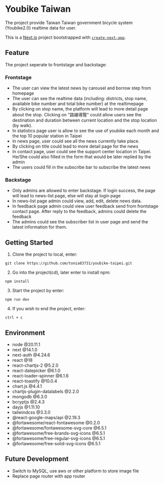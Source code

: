 # Youbike Taiwan

The project provide Taiwan Taiwan government bicycle system (Youbike2.0) realtime data for user.

This is a [Next.js](https://nextjs.org/) project bootstrapped with [`create-next-app`](https://github.com/vercel/next.js/tree/canary/packages/create-next-app).

## Feature

The project seperate to frontstage and backstage:

### Frontstage

- The user can view the latest news by carousel and borrow step from homepage
- The user can see the realtime data (including: districts, stop name, available bike number and total bike number) at the realtimepage
- By clicking on stop name, the platform will lead to more detail page about the stop. Clicking on "路線導覽" could allow users see the destination and duration between current location and the stop location (by walk).
- In statistics page user is allow to see the use of youbike each month and the top 10 popular station in Taipei
- In news page, user could see all the news currently take place.
- By clicking on title could lead to more detail page for the news
- In contact page, user could see the support center location in Taipei. He/She could also filled in the form that would be later replied by the admin
- The users could fill in the subscribe bar to subscribe the latest news

### Backstage

- Only admins are allowed to enter backstage. If login success, the page will lead to news-list page, else will stay at login page
- In news-list page admin could view, add, edit, delete news data.
- In feedback page admin could view user feedback send from frontstage contact page. After reply to the feedback, admins could delete the feedback
- The admins could see the subscriber list in user page and send the latest information for them.

## Getting Started

1. Clone the project to local, enter:

```
git clone https://github.com/tonia83731/youbike-taipei.git
```

2. Go into the project(cd), later enter to install npm:

```
npm install
```

3. Start the project by enter:

```
npm run dev
```

4. If you wish to end the project, enter:

```
ctrl + c
```

## Environment

- node @20.11.1
- next @14.1.0
- next-auth @4.24.6
- react @18
- react-chartjs-2 @5.2.0
- react-datepicker @6.1.0
- react-loader-spinner @6.1.6
- react-toastify @10.0.4
- chart.js @4.4.1
- chartjs-plugin-datalabels @2.2.0
- mongodb @6.3.0
- bcryptjs @2.4.3
- dayjs @1.11.10
- tailwindcss @3.3.0
- @react-google-maps/api @2.19.3
- @fortawesome/react-fontawesome @0.2.0
- @fortawesome/fontawesome-svg-core @6.5.1
- @fortawesome/free-brands-svg-icons @6.5.1
- @fortawesome/free-regular-svg-icons @6.5.1
- @fortawesome/free-solid-svg-icons @6.5.1

## Future Development

- Switch to MySQL, use aws or other platform to store image file
- Replace page router with app router
